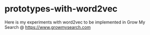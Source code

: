 # prototypes-with-word2vec
Here is my experiments with word2vec to be implemented in Grow My Search @ https://www.growmysearch.com

